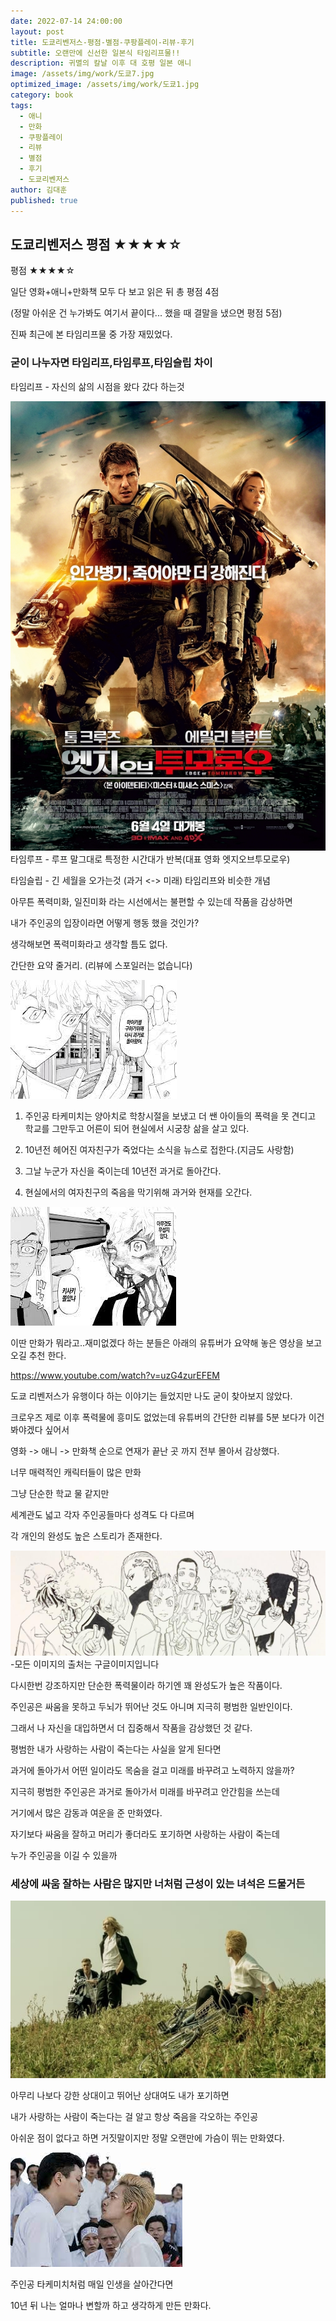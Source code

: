 ```yaml
---
date: 2022-07-14 24:00:00
layout: post
title: 도쿄리벤저스-평점-별점-쿠팡플레이-리뷰-후기
subtitle: 오랜만에 신선한 일본식 타임리프물!!
description: 귀멸의 칼날 이후 대 호평 일본 애니
image: /assets/img/work/도쿄7.jpg
optimized_image: /assets/img/work/도쿄1.jpg
category: book
tags:
  - 애니
  - 만화
  - 쿠팡플레이
  - 리뷰
  - 별점
  - 후기
  - 도쿄리벤저스
author: 김대훈
published: true
---
```


## 도쿄리벤저스 평점 ★★★★☆

평점 ★★★★☆ 

일단 영화+애니+만화책 모두 다 보고 읽은 뒤 총 평점 4점

(정말 아쉬운 건 누가봐도 여기서 끝이다... 했을 때 결말을 냈으면 평점 5점)

진짜 최근에 본 타임리프물 중 가장 재밌었다.

### 굳이 나누자면 타임리프,타임루프,타임슬립 차이

타임리프 - 자신의 삶의 시점을 왔다 갔다 하는것

![1](../assets/img/work/도쿄8.jpg)
타임루프 - 루프 말그대로 특정한 시간대가 반복(대표 영화 엣지오브투모로우)

타임슬립 - 긴 세월을 오가는것 (과거 <-> 미래) 타임리프와 비슷한 개념

아무튼 폭력미화, 일진미화 라는 시선에서는 불편할 수 있는데 작품을 감상하면

내가 주인공의 입장이라면 어떻게 행동 했을 것인가? 

생각해보면 폭력미화라고 생각할 틈도 없다.

간단한 요약 줄거리. (리뷰에 스포일러는 없습니다)

![1](../assets/img/work/도쿄4.jpg)

1. 주인공 타케미치는 양아치로 학창시절을 보냈고 더 쌘 아이들의 폭력을 못 견디고 학교를 그만두고 어른이 되어 현실에서 시궁창 삶을 살고 있다.
2. 10년전 헤어진 여자친구가 죽었다는 소식을 뉴스로 접한다.(지금도 사랑함) 

3. 그날 누군가 자신을 죽이는데 10년전 과거로 돌아간다.

4. 현실에서의 여자친구의 죽음을 막기위해 과거와 현재를 오간다.

![4](../assets/img/work/도쿄2.jpg)

이딴 만화가 뭐라고..재미없겠다 하는 분들은 아래의 유튜버가 요약해 놓은 영상을 보고 오길 추천 한다.

<https://www.youtube.com/watch?v=uzG4zurEFEM>

도쿄 리벤저스가 유행이다 하는 이야기는 들었지만 나도 굳이 찾아보지 않았다.

크로우즈 제로 이후 폭력물에 흥미도 없었는데 유튜버의 간단한 리뷰를 5분 보다가 이건 봐야겠다 싶어서

영화 -> 애니 -> 만화책 순으로 연재가 끝난 곳 까지 전부 몰아서 감상했다.

너무 매력적인 캐릭터들이 많은 만화

그냥 단순한 학교 물 같지만

세계관도 넓고 각자 주인공들마다 성격도 다 다르며 

각 개인의 완성도 높은 스토리가 존재한다.

![1](../assets/img/work/도쿄5.jpg)
-모든 이미지의 출처는 구글이미지입니다

다시한번 강조하지만 단순한 폭력물이라 하기엔 꽤 완성도가 높은 작품이다.

주인공은 싸움을 못하고 두뇌가 뛰어난 것도 아니며 지극히 평범한 일반인이다.

그래서 나 자신을 대입하면서 더 집중해서 작품을 감상했던 것 같다.

평범한 내가 사랑하는 사람이 죽는다는 사실을 알게 된다면

과거에 돌아가서 어떤 일이라도 목숨을 걸고 미래를 바꾸려고 노력하지 않을까?

지극히 평범한 주인공은 과거로 돌아가서 미래를 바꾸려고 안간힘을 쓰는데

거기에서 많은 감동과 여운을 준 만화였다.

자기보다 싸움을 잘하고 머리가 좋더라도 포기하면 사랑하는 사람이 죽는데

누가 주인공을 이길 수 있을까

### 세상에 싸움 잘하는 사람은 많지만 너처럼 근성이 있는 녀석은 드물거든
![3](../assets/img/work/도쿄7.jpg)

아무리 나보다 강한 상대이고 뛰어난 상대여도 내가 포기하면

내가 사랑하는 사람이 죽는다는 걸 알고 항상 죽음을 각오하는 주인공

아쉬운 점이 없다고 하면 거짓말이지만 정말 오랜만에 가슴이 뛰는 만화였다.

![5](../assets/img/work/도쿄6.jpg)

주인공 타케미치처럼 매일 인생을 살아간다면 

10년 뒤 나는 얼마나 변할까 하고 생각하게 만든 만화다.

